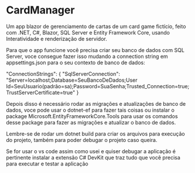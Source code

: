 # CardManager
Um app blazor de gerenciamento de cartas de um card game fictício, feito com .NET, C#, Blazor, SQL Server e Entity Framework Core, usando Interatividade e renderização de servidor.

Para que o app funcione você precisa criar seu banco de dados com SQL Server, voce consegue fazer isso mudando a connection string em appsettings.json para o seu contexto de banco de dados:

"ConnectionStrings": { "SqlServerConnection": "Server=localhost;Database=SeuBancoDeDados;User Id=SeuUsuario(padrão=sa);Password=SuaSenha;Trusted_Connection=true;TrustServerCertificate=true" }

Depois disso é necessário rodar as migrações e atualizações de banco de dados, voce pode usar o dotnet-ef para fazer tais coisas ou instalar o package Microsoft.EntityFrameworkCore.Tools para usar os comandos desse package para fazer as migrações e atualizar o banco de dados.

Lembre-se de rodar um dotnet build para criar os arquivos para execução do projeto, também para poder debugar o projeto caso queira.

Se for usar o vs code assim como usei e quiser debugar a aplicação é pertinente instalar a extensão C# DevKit que traz tudo que você precisa para executar e testar a aplicação

